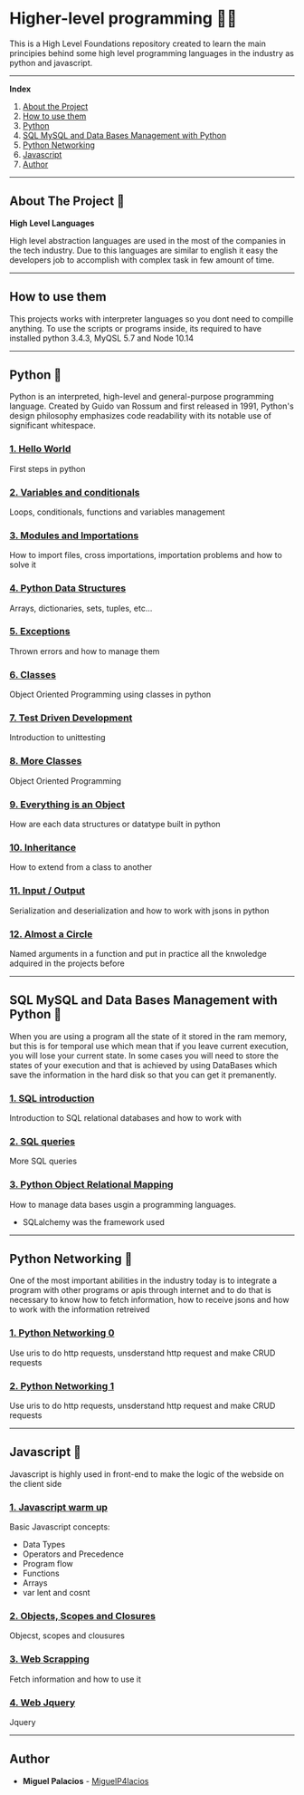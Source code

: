 # Higher-level programming 🧝🏾

This is a High Level Foundations repository created to learn the main principies behind some high level programming languages in the industry as python and javascript.

---

<!-- TABLE OF CONTENTS -->
**Index**

1. [About the Project](#about-the-project)
1. [How to use them](#how-to-use-them)
1. [Python](#python)
1. [SQL MySQL and Data Bases Management with Python](#sql-mysql-and-data-bases-management-with-python)
1. [Python Networking](#python-networking)
1. [Javascript](#Javascript)
1. [Author](#author)

---

## About The Project 🚧
**High Level Languages**

High level abstraction languages are used in the most of the companies in the tech industry. Due to this languages are similar to english it easy the developers job to accomplish with complex task in few amount of time.

---

## How to use them
This projects works with interpreter languages so you dont need to compille anything. To use the scripts or programs inside, its required to have installed python 3.4.3, MyQSL 5.7 and Node 10.14

---

## Python 📂
Python is an interpreted, high-level and general-purpose programming language. Created by Guido van Rossum and first released in 1991, Python's design philosophy emphasizes code readability with its notable use of significant whitespace.

### [1. Hello World](./0x00-python-hello_world)
First steps in python

### [2. Variables and conditionals](./0x01-python-if_else_loops_functions)
Loops, conditionals, functions and variables management

### [3. Modules and Importations](./0x02-python-import_modules)
How to import files, cross importations, importation problems and how to solve it

### [4. Python Data Structures](./0x03-python-data_structures)
Arrays, dictionaries, sets, tuples, etc...

### [5. Exceptions](./0x05-python-exceptions)
Thrown errors and how to manage them

### [6. Classes](./0x06-python-classes)
Object Oriented Programming using classes in python

### [7. Test Driven Development](./0x07-python-test_driven_development)
Introduction to unittesting

### [8. More Classes](./0x08-python-more_classes)
Object Oriented Programming

### [9. Everything is an Object](./0x09-python-everything_is_object)
How are each data structures or datatype built in python

### [10. Inheritance](./0x0A-python-inheritance)
How to extend from a class to another

### [11. Input / Output](./0x0B-python-input_output)
Serialization and deserialization and how to work with jsons in python


### [12. Almost a Circle](./0x0C-python-almost_a_circle)
Named arguments in a function and put in practice all the knwoledge adquired in the projects before


---

## SQL MySQL and Data Bases Management with Python 📂
When you are using a program all the state of it stored in the ram memory, but this is for temporal use which mean that if you leave current execution, you will lose your current state. In some cases you will need to store the states of your execution and that is achieved by using DataBases which save the information in the hard disk so that you can get it premanently.

### [1. SQL introduction](./0x0D-SQL_introduction)
Introduction to SQL relational databases and how to work with

### [2. SQL queries](./0x0E-SQL_more_queries)
More SQL queries

### [3. Python Object Relational Mapping](./0x0F-python-object_relational_mapping)
How to manage data bases usgin a programming languages.
* SQLalchemy was the framework used

---

## Python Networking 📂
One of the most important abilities in the industry today is to integrate a program with other programs or apis through internet and to do that is necessary to know how to fetch information, how to receive jsons and how to work with the information retreived

### [1. Python Networking 0](./0x10-python-network_0)
Use uris to do http requests, unsderstand http request and make CRUD requests

### [2. Python Networking 1](./0x11-python-network_1)
Use uris to do http requests, unsderstand http request and make CRUD requests


---

## Javascript 📂
Javascript is highly used in front-end to make the logic of the webside on the client side

### [1. Javascript warm up](./0x12-javascript-warm_up)
Basic Javascript concepts:
* Data Types
* Operators and Precedence
* Program flow
* Functions
* Arrays
* var lent and cosnt

### [2. Objects, Scopes and Closures](./0x13-javascript_objects_scopes_closures)
Objecst, scopes and clousures

### [3. Web Scrapping](./0x14-javascript-web_scraping)
Fetch information and how to use it

### [4. Web Jquery](0x15-javascript-web_jquery)
Jquery

---

## Author
* **Miguel Palacios** - [MiguelP4lacios](https://github.com/MiguelP4lacios)